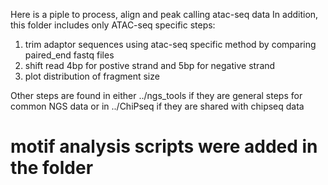 Here is a piple to process, align and peak calling atac-seq data
In addition, this folder includes only ATAC-seq specific steps:
1) trim adaptor sequences using atac-seq specific method by comparing paired_end fastq files
2) shift read 4bp for postive strand and 5bp for negative strand
3) plot distribution of fragment size

Other steps are found in either ../ngs_tools if they are general steps for common NGS data
or in ../ChiPseq if they are shared with chipseq data

# motif analysis scripts were added in the folder
